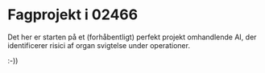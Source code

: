 # Fagprojekt i 02466
Det her er starten på et (forhåbentligt) perfekt projekt omhandlende AI, der identificerer risici af organ svigtelse under operationer.

:-))


